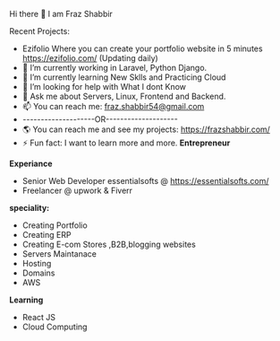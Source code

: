 Hi there 👋 I am Fraz Shabbir

Recent Projects:
- Ezifolio Where you can create your portfolio website in 5 minutes https://ezifolio.com/
(Updating daily)
- 🔭 I’m currently working in Laravel, Python Django.
- 🌱 I’m currently learning New Sklls and Practicing Cloud
- 🤔 I’m looking for help with What I dont Know
- 💬 Ask me about Servers, Linux, Frontend and Backend.
- 📫 You can reach me: fraz.shabbir54@gmail.com
- --------------------OR--------------------
- 🌎  You can reach me and see my projects: https://frazshabbir.com/
- ⚡ Fun fact: I want to learn more and more.
**Entrepreneur**

**Experiance**
- Senior Web Developer essentialsofts @ https://essentialsofts.com/
- Freelancer @ upwork & Fiverr

**speciality:**
 - Creating Portfolio
 - Creating ERP
 - Creating E-com Stores ,B2B,blogging websites
 - Servers Maintanace
 - Hosting
 - Domains
 - AWS
 
**Learning**
 - React JS
 - Cloud Computing




